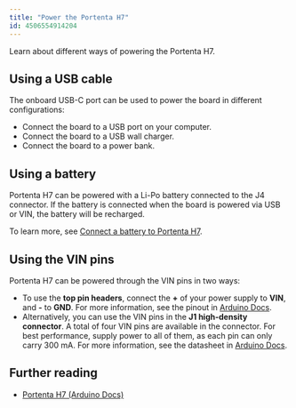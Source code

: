 ```yaml
---
title: "Power the Portenta H7"
id: 4506554914204
---
```


Learn about different ways of powering the Portenta H7.

## Using a USB cable

The onboard USB-C port can be used to power the board in different configurations:

* Connect the board to a USB port on your computer.
* Connect the board to a USB wall charger.
* Connect the board to a power bank.

## Using a battery

Portenta H7 can be powered with a Li-Po
battery connected to the J4 connector. If the battery is connected when the board is powered via USB or VIN, the battery will be recharged.

To learn more, see [Connect a battery to Portenta H7](https://support.arduino.cc/hc/en-us/articles/4405015055762-Connect-a-battery-to-Portenta-H7).

## Using the VIN pins

Portenta H7 can be powered through the VIN pins in two ways:

* To use the **top pin headers**, connect the **+** of your power supply to **VIN**, and **-** to **GND**. For more information, see the pinout in [Arduino Docs](https://docs.arduino.cc/hardware/portenta-h7).
* Alternatively, you can use the VIN pins in the **J1 high-density connector**. A total of four VIN pins are available in the connector. For best performance, supply power to all of them, as each pin can only carry 300 mA. For more information, see the datasheet in [Arduino Docs](https://docs.arduino.cc/hardware/portenta-h7).

## Further reading

* [Portenta H7 (Arduino Docs)](https://docs.arduino.cc/hardware/portenta-h7)
